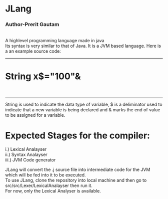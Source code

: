 # JLang
<h3> Author-Prerit Gautam </h3>
<br>
A highlevel programming language made in java<br>
Its syntax is very similar to that of Java. It is a JVM based language.
Here is a an example source code:<br>
<hr>
<h1>String x$="100"&</h1>
<br>
<hr>
String is used to indicate the data type of variable, $ is a deliminator used to indicate that a new variable is being declared and & marks the end of value to be assigned for a variable.
<br>

# Expected Stages for the compiler:
i.) Lexical Analayser
<br>
ii.) Syntax Analayser
<br>
iii.) JVM Code generator
<br>

JLang will convert the .j source file into intermediate code for the JVM which will be fed into it to be executed.
<br>
To use JLang, clone the repository into local machine and then go to src/src/Lexer/LexicalAnalayser then run it.
<br>
For now, only the Lexical Analyser is available.
